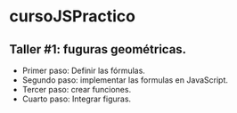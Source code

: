 # cursoJSPractico

## Taller #1: fuguras geométricas.

- Primer paso: Definir las fórmulas.
- Segundo paso: implementar las formulas en JavaScript.
- Tercer paso: crear funciones.
- Cuarto paso: Integrar figuras.
